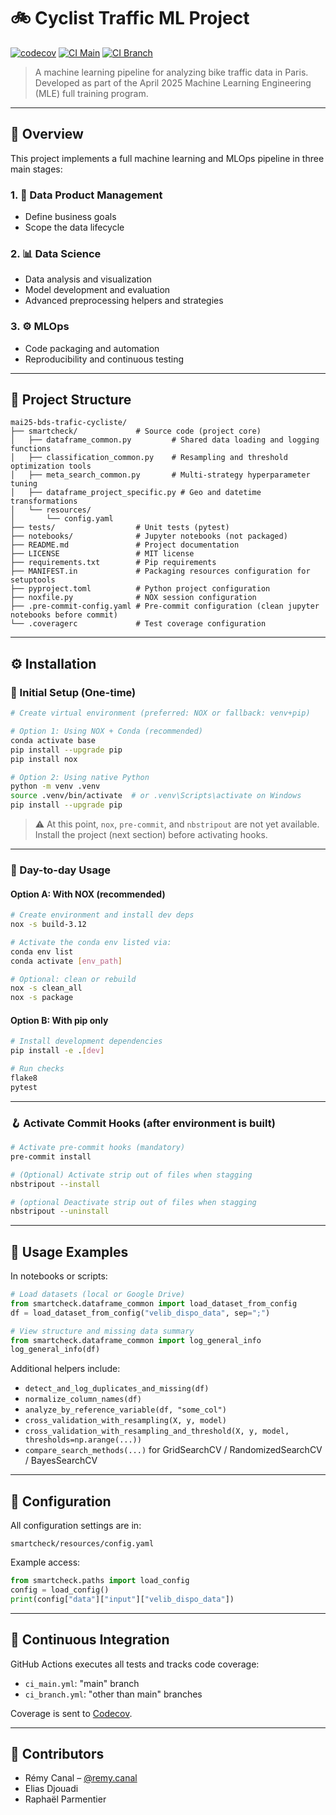 # 🚲 Cyclist Traffic ML Project

[![codecov](https://codecov.io/gh/zheddhe/mai25-bds-trafic-cycliste/graph/badge.svg?token=6TLD3FM08Z)](https://codecov.io/gh/zheddhe/mai25-bds-trafic-cycliste)
[![CI Main](https://github.com/zheddhe/mai25-bds-trafic-cycliste/actions/workflows/ci_main.yml/badge.svg)](https://github.com/zheddhe/mai25-bds-trafic-cycliste/actions)
[![CI Branch](https://github.com/zheddhe/mai25-bds-trafic-cycliste/actions/workflows/ci_branch.yml/badge.svg)](https://github.com/zheddhe/mai25-bds-trafic-cycliste/actions)

> A machine learning pipeline for analyzing bike traffic data in Paris.  
> Developed as part of the April 2025 Machine Learning Engineering (MLE) full training program.

---

## 🧭 Overview

This project implements a full machine learning and MLOps pipeline in three main stages:

### 1. 📐 Data Product Management
- Define business goals
- Scope the data lifecycle

### 2. 📊 Data Science
- Data analysis and visualization
- Model development and evaluation
- Advanced preprocessing helpers and strategies

### 3. ⚙️ MLOps
- Code packaging and automation
- Reproducibility and continuous testing

---

## 🧱 Project Structure

```
mai25-bds-trafic-cycliste/
├── smartcheck/             # Source code (project core)
│   ├── dataframe_common.py         # Shared data loading and logging functions
│   ├── classification_common.py    # Resampling and threshold optimization tools
│   ├── meta_search_common.py       # Multi-strategy hyperparameter tuning
│   ├── dataframe_project_specific.py # Geo and datetime transformations
│   └── resources/
│       └── config.yaml
├── tests/                  # Unit tests (pytest)
├── notebooks/              # Jupyter notebooks (not packaged)
├── README.md               # Project documentation
├── LICENSE                 # MIT license
├── requirements.txt        # Pip requirements
├── MANIFEST.in             # Packaging resources configuration for setuptools
├── pyproject.toml          # Python project configuration
├── noxfile.py              # NOX session configuration
├── .pre-commit-config.yaml # Pre-commit configuration (clean jupyter notebooks before commit)
└── .coveragerc             # Test coverage configuration
```

---

## ⚙️ Installation

### 🔧 Initial Setup (One-time)

```bash
# Create virtual environment (preferred: NOX or fallback: venv+pip)

# Option 1: Using NOX + Conda (recommended)
conda activate base
pip install --upgrade pip
pip install nox

# Option 2: Using native Python
python -m venv .venv
source .venv/bin/activate  # or .venv\Scripts\activate on Windows
pip install --upgrade pip
```

> ⚠️ At this point, `nox`, `pre-commit`, and `nbstripout` are not yet available. Install the project (next section) before activating hooks.

---

### 🚀 Day-to-day Usage

#### Option A: With NOX (recommended)

```bash
# Create environment and install dev deps
nox -s build-3.12

# Activate the conda env listed via:
conda env list
conda activate [env_path]

# Optional: clean or rebuild
nox -s clean_all
nox -s package
```

#### Option B: With pip only

```bash
# Install development dependencies
pip install -e .[dev]

# Run checks
flake8
pytest
```

---

### 🪝 Activate Commit Hooks (after environment is built)

```bash
# Activate pre-commit hooks (mandatory)
pre-commit install

# (Optional) Activate strip out of files when stagging
nbstripout --install

# (optional Deactivate strip out of files when stagging
nbstripout --uninstall
```

---

## 📘 Usage Examples

In notebooks or scripts:

```python
# Load datasets (local or Google Drive)
from smartcheck.dataframe_common import load_dataset_from_config
df = load_dataset_from_config("velib_dispo_data", sep=";")

# View structure and missing data summary
from smartcheck.dataframe_common import log_general_info
log_general_info(df)
```

Additional helpers include:

- `detect_and_log_duplicates_and_missing(df)`
- `normalize_column_names(df)`
- `analyze_by_reference_variable(df, "some_col")`
- `cross_validation_with_resampling(X, y, model)`
- `cross_validation_with_resampling_and_threshold(X, y, model, thresholds=np.arange(...))`
- `compare_search_methods(...)` for GridSearchCV / RandomizedSearchCV / BayesSearchCV

---

## 🔧 Configuration

All configuration settings are in:

```
smartcheck/resources/config.yaml
```

Example access:

```python
from smartcheck.paths import load_config
config = load_config()
print(config["data"]["input"]["velib_dispo_data"])
```

---

## 🔄 Continuous Integration

GitHub Actions executes all tests and tracks code coverage:

- `ci_main.yml`: "main" branch
- `ci_branch.yml`: "other than main" branches

Coverage is sent to [Codecov](https://codecov.io/gh/zheddhe/mai25-bds-trafic-cycliste).

---

## 👥 Contributors

- Rémy Canal – [@remy.canal](mailto:remy.canal@live.fr)  
- Elias Djouadi  
- Raphaël Parmentier

